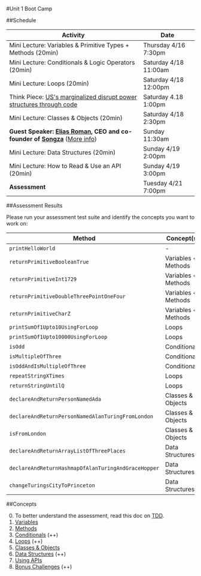 #Unit 1 Boot Camp

##Schedule

| Activity | Date
---|---
Mini Lecture: Variables & Primitive Types + Methods (20min)| Thursday 4/16 7:30pm
Mini Lecture: Conditionals & Logic Operators (20min)| Saturday 4/18 11:00am
Mini Lecture: Loops (20min)| Saturday 4/18 12:00pm
Think Piece: [US's marginalized disrupt power structures through code](http://qz.com/382041/the-uss-most-marginalized-are-disrupting-power-structures-by-learning-how-to-code/) | Saturday 4.18 1:00pm
Mini Lecture: Classes & Objects (20min)| Saturday 4/18 2:30pm
**Guest Speaker: [Elias Roman](https://twitter.com/eliasroman), CEO and co-founder of [Songza](http://songza.com/)** ([More info](elias.md)) | Sunday 11:30am
Mini Lecture: Data Structures (20min)| Sunday 4/19 2:00pm
Mini Lecture: How to Read & Use an API (20min)| Sunday 4/19 3:00pm
**Assessment** | Tuesday 4/21 7:00pm

##Assessment Results

Please run your assessment test suite and identify the concepts you want to work on:

Method | Concept(s)
---|---
`printHelloWorld` | -
`returnPrimitiveBooleanTrue` | Variables + Methods
`returnPrimitiveInt1729` | Variables + Methods
`returnPrimitiveDoubleThreePointOneFour` | Variables + Methods
`returnPrimitiveCharZ` | Variables + Methods
`printSumOf1Upto10UsingForLoop` | Loops
`printSumOf1Upto10000UsingForLoop` | Loops
`isOdd` | Conditionals
`isMultipleOfThree` | Conditionals
`isOddAndIsMultipleOfThree` | Conditionals
`repeatStringXTimes` | Loops
`returnStringUntilQ` | Loops
`declareAndReturnPersonNamedAda` | Classes & Objects
`declareAndReturnPersonNamedAlanTuringFromLondon` | Classes & Objects
`isFromLondon` | Classes & Objects
`declareAndReturnArrayListOfThreePlaces` | Data Structures
`declareAndReturnHashmapOfAlanTuringAndGraceHopper` | Data Structures
`changeTuringsCityToPrinceton` | Data Structures

##Concepts

0. To better understand the assessment, read this doc on [TDD](https://github.com/noidontdig/unit-1-bootcamp/blob/master/exercises/tdd.md).
1. [Variables](exercises/variables.md)
2. [Methods](exercises/methods.md)
3. [Conditionals](exercises/conditionals.md) (++)
4. [Loops](exercises/loops.md) (++)
5. [Classes & Objects](exercises/classesobjects.md)
6. [Data Structures](exercises/datastructures.md) (++)
7. [Using APIs](exercises/apis.md)
8. [Bonus Challenges](exercises/bonus.md) (++)
